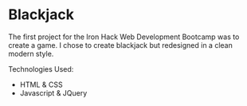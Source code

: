# Blackjack

The first project for the Iron Hack Web Development Bootcamp was to create a game. I chose to create blackjack but redesigned in a clean modern style.  

Technologies Used:
- HTML &  CSS
- Javascript & JQuery
